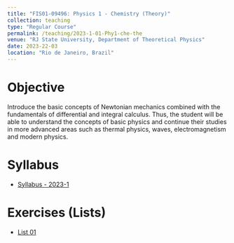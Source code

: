 ```yaml
---
title: "FIS01-09496: Physics 1 - Chemistry (Theory)"
collection: teaching
type: "Regular Course"
permalink: /teaching/2023-1-01-Phy1-che-the
venue: "RJ State University, Department of Theoretical Physics"
date: 2023-22-03
location: "Rio de Janeiro, Brazil"
---
```


Objective
======

Introduce the basic concepts of Newtonian mechanics combined with the fundamentals of differential and integral calculus. Thus, the student will be able to understand the concepts of basic physics and continue their studies in more advanced areas such as thermal physics, waves, electromagnetism and modern physics.

Syllabus
======

* [Syllabus - 2023-1](https://aranharafael.github.io/files/QuiFis1/Syllabus_2023_1.pdf)

Exercises (Lists)
======

* [List 01](https://aranharafael.github.io/files/QuiFis1/Lista1.pdf)

